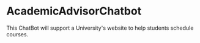 # AcademicAdvisorChatbot
This ChatBot will support a University's website to help students schedule courses.
